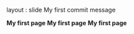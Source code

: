 layout : slide
My first commit message

<b>My first page</b>
<b>My first page</b>
<b>My first page</b>
